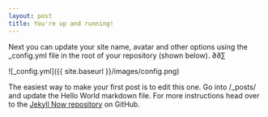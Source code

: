 ```yaml
---
layout: post
title: You're up and running!
---
```


Next you can update your site name, avatar and other options using the _config.yml file in the root of your repository (shown below).
∂∂∑

![_config.yml]({{ site.baseurl }}/images/config.png)

The easiest way to make your first post is to edit this one. Go into /_posts/ and update the Hello World markdown file. For more instructions head over to the [Jekyll Now repository](https://github.com/barryclark/jekyll-now) on GitHub.
